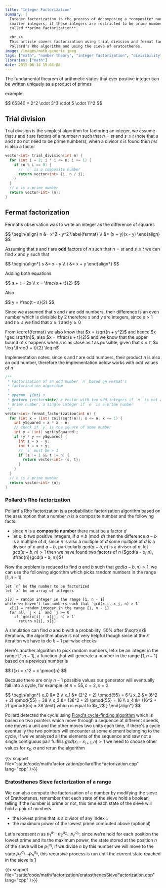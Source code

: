 ```yaml
---
title: "Integer Factorization"
summary: |
  Integer factorization is the process of decomposing a *composite* number into a product of
  smaller integers, if these integers are restricted to be prime numbers then the process is
  called **prime factorization**.

  <br />
  This article covers factorization using trial division and fermat factorization through
  Pollard's Rho algorithm and using the sieve of eratosthenes.
image: /images/math-generic.jpeg
tags: ["math", "number theory", "integer factorization", "divisibility", "prime factorization", "erathosthenes sieve", "prime numbers"]
libraries: ["math"]
date: 2015-06-14 15:08:08
---
```


The fundamental theorem of arithmetic states that ever positive integer can be written uniquely as a product of primes

example:

<div>$$
65340 = 2^2 \cdot 3^3 \cdot 5 \cdot 11^2
$$</div>

## Trial division

Trial division is the simplest algorithm for factoring an integer, we assume that $s$ and $t$ are factors of a number $n$ such that $n = st$ and $s \leq t$ (note that $s$ and $t$ do not need to be prime numbers), when a divisor $s$ is found then $n / s$ is also a factor

```cpp
vector<int> trial_division(int n) {
  for (int i = 2; i * i <= n; i += 1) {
    if (n % i == 0) {
      // `n` is a composite number
      return vector<int> {i, n / i};
    }
  }
  // n is a prime number
  return vector<int> {n};
}
```

## Fermat factorization

Fermat's observation was to write an integer as the difference of squares

<div>$$
\begin{align}
n &= x^2 - y^2 \label{fermat} \\
&= (x + y)(x - y)
\end{align}
$$</div>

Assuming that $s$ and $t$ are **odd** factors of $n$ such that $n = st$ and $s \leq t$ we can find $x$ and $y$ such that

<div>$$
\begin{align*}
s &= x - y \\
t &= x + y
\end{align*}
$$</div>

Adding both equations

<div>$$
s + t = 2x \\
x = \frac{s + t}{2}
$$</div>

Also

<div>$$
y = \frac{t - s}{2}
$$</div>

Since we assumed that $s$ and $t$ are odd numbers, their difference is an even number which is divisible by $2$ therefore $x$ and $y$ are integers, since $s > 1$ and $t \geq s$ we find that $x \geq 1$ and $y \geq 0$

From \eqref{fermat} we also know that $x = \sqrt{n + y^2}$ and hence $x \geq \sqrt{n}$, also $x = \tfrac{s + t}{2}$ and we know that the upper bound of $s$ happens when $s$ is as close as $t$ as possible, given that $s \leq t$, $x \leq \tfrac{t + t}{2} \leq n$

Implementation notes: since $s$ and $t$ are odd numbers, their product $n$ is also an odd number, therefore the implementation below works with odd values of $n$

```cpp
/**
 * Factorization of an odd number `n` based on Fermat's
 * factorization algorithm
 *
 * @param  {int} n
 * @return {vector<int>} a vector with two odd integers if `n` is not a
 * prime number, a single integer if `n` is a prime number
 */
vector<int> fermat_factorization(int n) {
  for (int x = (int) ceil(sqrt(n)); x <= n; x += 1) {
    int ySquared = x * x - n;
    // check if `y` is the square of some number
    int y = (int) sqrt(ySquared);
    if (y * y == ySquared) {
      int s = x - y;
      int t = x + y;
      // `s` must be > 1
      if (s != 1 && t != n) {
        return vector<int> {s, t};
      }
    }
  }
  // n is a prime number
  return vector<int> {n};
}
```

### Pollard's Rho factorization

Pollard's Rho factorization is a probabilistic factorization algorithm based on the assumption that a number $n$ is a composite number and the following facts:

- since $n$ is a **composite number** there must be a factor $d$
- let $a$, $b$ two positive integers, if $a \equiv b \pmod{d}$ then the difference $a - b$ is a multiple of $d$, since $n$ is also a multiple of $d$ some multiple of $d$ is a divisor of $n$ and $a - b$, particularly $gcd(a - b, n)$ is a divisor of $n$, let $gcd(a - b, n) > 1$ then we have found two factors of $n$ ($gcd(a - b, n), \tfrac{n}{gcd(a - b, n)}$)

Now the problem is reduced to find $a$ and $b$ such that $gcd(a - b, n) > 1$, we can use the following algorithm which picks random numbers in the range $[1, n - 1]$

```text
let `n` be the number to be factorized
let `x` be an array of integers

x[0] = random integer in the range [1, n - 1]
while we haven't two numbers such that `gcd(x_i, x_j, n) > 1`
  x[i] = random integer in the range [1, n - 1]
  for all `j < i` and `j >= 0`
    if `gcd(x[i] - x[j], n) > 1`
      return x[i], x[j]
```

A simulation can find $a$ and $b$ with a probability $~50\%$ after $\sqrt{n}$ iterations, the algorithm above is not very helpful though since at the $k$ iteration we have to do $k - 1$ pairwise checks

Here's another algorithm to pick random numbers, let $x$ be an integer in the range $[1, n - 1]$, a function that will generate a number in the range $[1, n - 1]$ based on a previous number is

<div>$$
f(x) = x^2 + c \pmod{n}
$$</div>

Because there are only $n - 1$ possible values our generator will eventually fall into a cycle, for example let $n = 55, c = 2, x = 2$

<div>$$
\begin{align*}
x_0 &= 2 \\
x_1 &= (2^2 + 2) \pmod{55} = 6 \\
x_2 &= (6^2 + 2) \pmod{55} = 38 \\
x_3 &= (38^2 + 2) \pmod{55} = 16 \\
x_4 &= (16^2 + 2) \pmod{55} = 38 \text{ which is equal to $x_2$ }
\end{align*}
$$</div>

Pollard detected the cycle using [Floyd's cycle-finding algorithm](https://www.wikiwand.com/en/Cycle_detection#/Tortoise_and_hare) which is based on two pointers which move through a sequence at different speeds, one moves a unit and the other moves two units each time, if there's a cycle eventually the two pointers will encounter at some element belonging to the cycle, if we've analyzed all the elements of the sequence and saw not a single contiguous pair fulfills $gcd(x_i - x_{i + 1}, n) > 1$ we need to choose other values for $x_0, a$ and rerun the algorithm

{{< snippet file="static/code/math/factorization/pollardRhoFactorization.cpp" lang="cpp" />}}

### Eratosthenes Sieve factorization of a range

We can also compute the factorization of a number by modifying the sieve of Erathostenes, remember that each state of the sieve hold a boolean telling if the number is prime or not, this time each state of the sieve will hold a pair of numbers

- the lowest prime that is a divisor of any index `i`
- the maximum power of the lowest prime computed above (optional)

Let's represent $n$ as $p_1^{a_1} \cdot p_2^{a_2} \ldots p_n^{a_n}$, since we're hold for each position the lowest prime and its the maximum power, the state stored at the position $n$ of the sieve will be $p_1^{a_1}$, if we divide $n$ by this number we will move to the state $p_2^{a_2} \ldots p_n^{a_n}$, this recursive process is run until the current state reached in the sieve is $1$

{{< snippet file="static/code/math/factorization/eratosthenesSieveFactorization.cpp" lang="cpp" />}}

